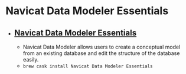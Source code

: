 # Navicat Data Modeler Essentials
- [Navicat Data Modeler Essentials](https://www.navicat.com/en/products/navicat-data-modeler)
  - 
  - Navicat Data Modeler allows users to create a conceptual model from an existing database and edit the structure of the database easily.
  - `brew cask install Navicat Data Modeler Essentials`
